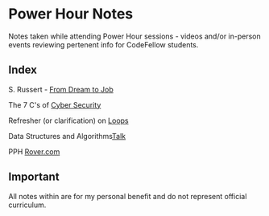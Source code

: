 # Power Hour Notes  

Notes taken while attending Power Hour sessions - videos and/or in-person events reviewing pertenent info for CodeFellow students.

## Index

S. Russert - [From Dream to Job](./srussert-dream-job-disney.html)

The 7 C's of [Cyber Security](power-hour-notes/pph-sevenc-security.html)

Refresher (or clarification) on [Loops](loops-refresher.html)

Data Structures and Algorithms[Talk](./data-structures-algos.html)

PPH [Rover.com](./pph-rover.html)

## Important  

All notes within are for my personal benefit and do not represent official curriculum.  
